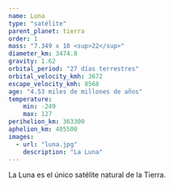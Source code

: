 ```yaml
---
name: Luna
type: "satélite"
parent_planet: tierra
order: 1
mass: "7.349 x 10 <sup>22</sup>"
diameter_km: 3474.8
gravity: 1.62
orbital_period: "27 días terrestres"
orbital_velocity_kmh: 3672
escape_velocity_kmh: 8568
age: "4.53 miles de millones de años"
temperature:
    min: -249
    max: 127
perihelion_km: 363300
aphelion_km: 405500
images:
  - url: "luna.jpg"
    description: "La Luna"
---
```


La Luna es el único satélite natural de la Tierra.